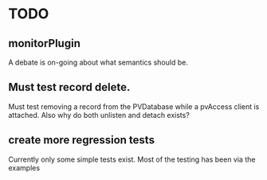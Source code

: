 TODO
===========

monitorPlugin
-------------

A debate is on-going about what semantics should be.

Must test record delete.
-------------------

Must test removing a record from the PVDatabase while a pvAccess client
is attached. Also why do both unlisten and detach exists?


create more regression tests
----------------

Currently only some simple tests exist. Most of the testing has been via the examples
